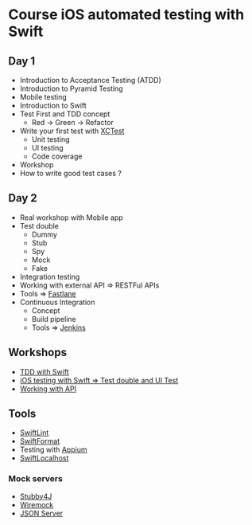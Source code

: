 # Course iOS automated testing with Swift

## Day 1
* Introduction to Acceptance Testing (ATDD)
* Introduction to Pyramid Testing
* Mobile testing
* Introduction to Swift
* Test First and TDD concept
  * Red -> Green -> Refactor
* Write your first test with [XCTest](https://developer.apple.com/documentation/xctest)
  * Unit testing
  * UI testing
  * Code coverage
* Workshop
* How to write good test cases ?

## Day 2
* Real workshop with Mobile app
* Test double
  * Dummy
  * Stub
  * Spy
  * Mock
  * Fake
* Integration testing
* Working with external API => RESTFul APIs
* Tools => [Fastlane](https://fastlane.tools/)
* Continuous Integration
  * Concept
  * Build pipeline
  * Tools => [Jenkins](https://jenkins.io/)
  
## Workshops
* [TDD with Swift](https://github.com/up1/demo-tdd-swift)
* [iOS testing with Swift => Test double and UI Test](https://github.com/up1/workshop-ios-testing)
* [Working with API](https://github.com/up1/workshop-starter-tdd-swift)

## Tools 
* [SwiftLint](https://github.com/realm/SwiftLint)
* [SwiftFormat](https://github.com/nicklockwood/SwiftFormat)
* Testing with [Appium](http://appium.io/)
* [SwiftLocalhost](https://github.com/depoon/SwiftLocalhost)

### Mock servers
* [Stubby4J](https://github.com/azagniotov/stubby4j)
* [Wiremock](http://wiremock.org/)
* [JSON Server](https://github.com/typicode/json-server)

